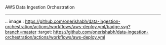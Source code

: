 AWS Data Ingestion Orchestration
********************************************************************************

.. image:: https://github.com/onerishabh/data-ingestion-orchestration/actions/workflows/aws-deploy.yml/badge.svg?branch=master
    :target: https://github.com/onerishabh/data-ingestion-orchestration/actions/workflows/aws-deploy.yml